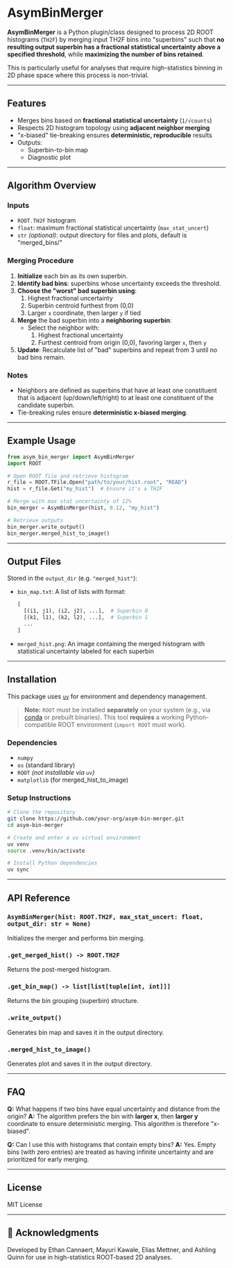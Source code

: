# AsymBinMerger

**AsymBinMerger** is a Python plugin/class designed to process 2D ROOT histograms (`TH2F`) by merging input TH2F bins into "superbins" such that **no resulting output superbin has a fractional statistical uncertainty above a specified threshold**, while **maximizing the number of bins retained**.

This is particularly useful for analyses that require high-statistics binning in 2D phase space where this process is non-trivial.

---

## Features

- Merges bins based on **fractional statistical uncertainty** (`1/√counts`)
- Respects 2D histogram topology using **adjacent neighbor merging**
- "x-biased" tie-breaking ensures **deterministic, reproducible** results
- Outputs:
  - Superbin-to-bin map
  - Diagnostic plot

---

## Algorithm Overview

### Inputs

- `ROOT.TH2F` histogram
- `float`: maximum fractional statistical uncertainty (`max_stat_uncert`)
- `str` *(optional)*: output directory for files and plots, default is "merged_bins/"

### Merging Procedure

1. **Initialize** each bin as its own superbin.
2. **Identify bad bins**: superbins whose uncertainty exceeds the threshold.
3. **Choose the "worst" bad superbin using**:
     1. Highest fractional uncertainty
     2. Superbin centroid furthest from (0,0)
     3. Larger `x` coordinate, then larger `y` if tied
4. **Merge** the bad superbin into a **neighboring superbin**:
   - Select the neighbor with:
     1. Highest fractional uncertainty
     2. Furthest centroid from origin (0,0), favoring larger `x`, then `y`
5. **Update**: Recalculate list of "bad" superbins and repeat from 3 until no bad bins remain.

### Notes

- Neighbors are defined as superbins that have at least one constituent that is adjacent (up/down/left/right) to at least one constituent of the candidate superbin.
- Tie-breaking rules ensure **deterministic x-biased merging**.

---

## Example Usage

```python
from asym_bin_merger import AsymBinMerger
import ROOT

# Open ROOT file and retrieve histogram
r_file = ROOT.TFile.Open("path/to/your/hist.root", "READ")
hist = r_file.Get("my_hist")  # Ensure it's a TH2F

# Merge with max stat uncertainty of 12%
bin_merger = AsymBinMerger(hist, 0.12, "my_hist")

# Retrieve outputs
bin_merger.write_output()
bin_merger.merged_hist_to_image()

```

---

## Output Files

Stored in the `output_dir` (e.g. `"merged_hist"`):

- `bin_map.txt`: A list of lists with format:

  ```python
  [
    [(i1, j1), (i2, j2), ...],  # Superbin 0
    [(k1, l1), (k2, l2), ...],  # Superbin 1
    ...
  ]
  ```

- `merged_hist.png`: An image containing the merged histogram with statistical uncertainty labeled for each superbin

---

## Installation

This package uses [`uv`](https://github.com/astral-sh/uv) for environment and dependency management.

> **Note:** `ROOT` must be installed **separately** on your system (e.g., via [conda](https://root.cern/install/) or prebuilt binaries). This tool **requires** a working Python-compatible ROOT environment (`import ROOT` must work).

### Dependencies

- `numpy`
- `os` (standard library)
- `ROOT` *(not installable via `uv`)*
- `matplotlib` (for merged_hist_to_image)

### Setup Instructions

```bash
# Clone the repository
git clone https://github.com/your-org/asym-bin-merger.git
cd asym-bin-merger

# Create and enter a uv virtual environment
uv venv
source .venv/bin/activate

# Install Python dependencies
uv sync
```


---

## API Reference

### `AsymBinMerger(hist: ROOT.TH2F, max_stat_uncert: float, output_dir: str = None)`

Initializes the merger and performs bin merging.

### `.get_merged_hist() -> ROOT.TH2F`

Returns the post-merged histogram.

### `.get_bin_map() -> list[list[tuple[int, int]]]`

Returns the bin grouping (superbin) structure.

### `.write_output()`

Generates bin map and saves it in the output directory.

### `.merged_hist_to_image()`

Generates plot and saves it in the output directory.


---

## FAQ

**Q:** What happens if two bins have equal uncertainty and distance from the origin?
**A:** The algorithm prefers the bin with **larger x**, then **larger y** coordinate to ensure deterministic merging. This algorithm is therefore "x-biased".

**Q:** Can I use this with histograms that contain empty bins?
**A:** Yes. Empty bins (with zero entries) are treated as having infinite uncertainty and are prioritized for early merging.

---

## License

MIT License

---

## 🤝 Acknowledgments

Developed by Ethan Cannaert, Mayuri Kawale, Elias Mettner, and Ashling Quinn for use in high-statistics ROOT-based 2D analyses.
